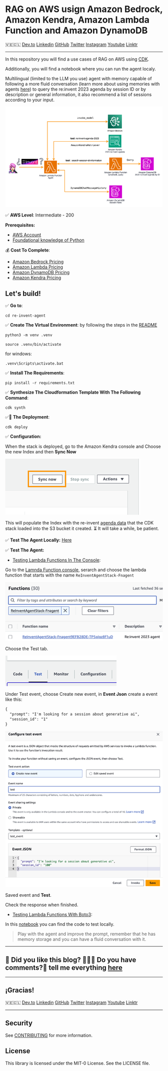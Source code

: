 # RAG on AWS usign Amazon Bedrock, Amazon Kendra, Amazon Lambda Function and Amazon DynamoDB

🇻🇪🇨🇱 [Dev.to](https://dev.to/elizabethfuentes12) [Linkedin](https://www.linkedin.com/in/lizfue/) [GitHub](https://github.com/elizabethfuentes12/) [Twitter](https://twitter.com/elizabethfue12) [Instagram](https://www.instagram.com/elifue.tech) [Youtube](https://www.youtube.com/channel/UCr0Gnc-t30m4xyrvsQpNp2Q)
[Linktr](https://linktr.ee/elizabethfuentesleone)

---

In this repository you will find a use cases of RAG on AWS using [CDK](https://docs.aws.amazon.com/cdk/v2/guide/home.html). 

Additionally,  you will find a notebook where you can run the agent localy.

Multilingual (limited to the LLM you use) agent with memory capable of following a more fluid conversation (learn more about using memories with agents [here](https://community.aws/posts/working-with-your-live-data-using-langchain)) to query the re:invent 2023 agenda by session ID or by description or general information, it also recommend a list of sessions according to your input. 

![Digrama parte 1](/imagenes/image_01.png)

✅ **AWS Level**: Intermediate - 200   

**Prerequisites:**

- [AWS Account](https://aws.amazon.com/resources/create-account/?sc_channel=el&sc_campaign=datamlwave&sc_content=cicdcfnaws&sc_geo=mult&sc_country=mult&sc_outcome=acq) 
-  [Foundational knowledge of Python](https://catalog.us-east-1.prod.workshops.aws/workshops/3d705026-9edc-40e8-b353-bdabb116c89c/) 

💰 **Cost To Complete**: 
- [Amazon Bedrock Pricing](https://aws.amazon.com/bedrock/pricing/)
- [Amazon Lambda Pricing](https://aws.amazon.com/lambda/pricing/)
- [Amazon DynamoDB Pricing](https://aws.amazon.com/dynamodb/pricing/)
- [Amazon Kendra Pricing](https://aws.amazon.com/kendra/pricing/)

## Let's build!

✅ **Go to**: 

```
cd re-invent-agent
```

✅ **Create The Virtual Environment**: by following the steps in the [README](/re-invent-agent/README.md)

```
python3 -m venv .venv
```

```
source .venv/bin/activate
```
for windows: 

```
.venv\Scripts\activate.bat
```

✅ **Install The Requirements**:

```
pip install -r requirements.txt
```

✅ **Synthesize The Cloudformation Template With The Following Command**:

```
cdk synth
```

✅🚀 **The Deployment**:

```
cdk deploy
```

✅ **Configuration:** 

When the stack is deployed, go to the Amazon Kendra console and Choose the new Index and then **Sync Now** 

![Digrama parte 1](/imagenes/image_06.png)

This will populate the Index with the re-invent [agenda data](/re-invent-agent/agenda_reinvent_2023) that the CDK stack loaded into the S3 bucket it created. ⏳ It will take a while, be patient.


✅ **Test The Agent Locally:** [Here](qa-to-an-agenda.ipynb)

✅ **Test The Agent:**

- [Testing Lambda Functions In The Console](https://docs.aws.amazon.com/lambda/latest/dg/testing-functions.html):

Go to the [Lamnda Function console](https://console.aws.amazon.com/lambda/home#/functions), serarch and choose the lambda function that starts with the name `ReInventAgentStack-Fnagent`

![Digrama parte 1](/imagenes/image_03.png)

Choose the Test tab.

![Digrama parte 1](/imagenes/image_05.png)

Under Test event, choose Create new event, in **Event Json** create a event like this: 

```
{
  "prompt": "I'm looking for a session about generative ai",
  "session_id": "1"
}
```

![Digrama parte 1](/imagenes/image_04.png)


Saved event and **Test**. 

Check the response when finished. 

- [Testing Lambda Functions With Boto3](https://boto3.amazonaws.com/v1/documentation/api/latest/reference/services/lambda/client/invoke.html):

In this [notebook](/test_lambda_function.ipynb) you can find the code to test locally.

> Play with the agent and improve the prompt, remember that he has memory storage and you can have a fluid conversation with it.


----

## 🚨 Did you like this blog? 👩🏻‍💻 Do you have comments?🎤 tell me everything [here](https://www.pulse.aws/survey/6V3IYE9H)

----

## ¡Gracias!

🇻🇪🇨🇱 [Dev.to](https://dev.to/elizabethfuentes12) [Linkedin](https://www.linkedin.com/in/lizfue/) [GitHub](https://github.com/elizabethfuentes12/) [Twitter](https://twitter.com/elizabethfue12) [Instagram](https://www.instagram.com/elifue.tech) [Youtube](https://www.youtube.com/channel/UCr0Gnc-t30m4xyrvsQpNp2Q)
[Linktr](https://linktr.ee/elizabethfuentesleone)

---

## Security

See [CONTRIBUTING](CONTRIBUTING.md#security-issue-notifications) for more information.

## License

This library is licensed under the MIT-0 License. See the LICENSE file.


